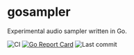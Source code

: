 # gosampler
Experimental audio sampler written in Go.

<!--[![osampler](https://circleci.com/gh/oletizi/gosampler.svg?style=shield)](https://circleci.com/gh/oletizi/gosampler)-->
![CI](https://github.com/oletizi/gosampler/actions/workflows/go.yml/badge.svg)
[![Go Report Card](https://goreportcard.com/badge/github.com/oletizi/gosampler)](https://goreportcard.com/report/github.com/oletizi/gosampler)
![Last commit](https://img.shields.io/github/last-commit/oletizi/gosampler)

